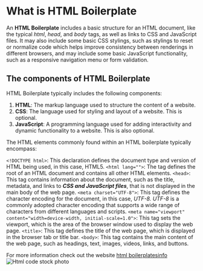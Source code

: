 # What is HTML Boilerplate

An **HTML Boilerplate** includes a basic structure for an HTML document, like the typical *html*, *head*, and *body* tags, as well as links to CSS and JavaScript files. It may also include some basic CSS stylings, such as stylings to reset or normalize code which helps improve consistency between renderings in different browsers, and may include some basic JavaScript functionality, such as a responsive navigation menu or form validation.


## The components of HTML Boilerplate
HTML Boilerplate typically includes the following components:

1. **HTML**: The markup language used to structure the content of a website.
2. **CSS**: The language used for styling and layout of a website. This is optional.
3. **JavaScript**: A programming language used for adding interactivity and dynamic functionality to a website. This is also optional.

The HTML elements commonly found within an HTML boilerplate typically encompass:

`<!DOCTYPE html>`: This declaration defines the document type and version of HTML being used, in this case, HTML5.
`<html lang="">`: The <html> tag defines the root of an HTML document and contains all other HTML elements.
`<head>`: This tag contains information about the document, such as the title, metadata, and links to ***CSS and JavaScript files***, that is not displayed in the main body of the web page.
`<meta charset="UTF-8">`: This tag defines the character encoding for the document, in this case, *UTF-8. UTF-8* is a commonly adopted character encoding that supports a wide range of characters from different languages and scripts.
`<meta name="viewport" content="width=device-width, initial-scale=1.0">`: This tag sets the viewport, which is the area of the browser window used to display the web page.
`<title>`: This tag defines the title of the web page, which is displayed in the browser tab or title bar.
`<body>`: This tag contains the main content of the web page, such as headings, text, images, videos, links, and buttons.

For more information check out the website 
[html boilerplatesinfo](https://htmlboilerplates.com/#what-is-an-html-boilerplate)
![Html code stock photo](https://media.istockphoto.com/id/183381310/photo/html-code.jpg?s=612x612&w=is&k=20&c=zGXWwLLBTQiezfykdH3htRr6DIqQJjyfrMu--wMtblI=)